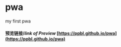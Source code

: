 # pwa
my first pwa
#### 预览链接/*link of Preview* [https://ppbl.github.io/pwa](https://ppbl.github.io/pwa)

